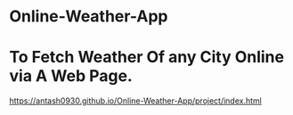# Online-Weather-App
# To Fetch Weather Of any City Online via A Web Page.
https://antash0930.github.io/Online-Weather-App/project/index.html
